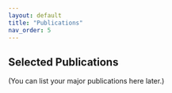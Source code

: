 ```yaml
---
layout: default
title: "Publications"
nav_order: 5
---
```


## Selected Publications

(You can list your major publications here later.)
